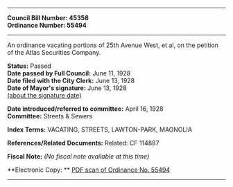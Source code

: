 * * * * *  
  
**Council Bill Number: [](#h0)[](#h2)45358**   
**Ordinance Number: 55494**  
  
* * * * *  
  
An ordinance vacating portions of 25th Avenue West, et al, on the petition of the Atlas Securities Company.  
  
**Status:** Passed   
**Date passed by Full Council:** June 11, 1928   
**Date filed with the City Clerk:** June 13, 1928   
**Date of Mayor's signature:** June 13, 1928   
[(about the signature date)](/~public/approvaldate.htm)   
  
  
**Date introduced/referred to committee:** April 16, 1928   
**Committee:** Streets & Sewers   
  
**Index Terms:** VACATING, STREETS, LAWTON-PARK, MAGNOLIA  
  
**References/Related Documents:** Related: CF 114887  
  
**Fiscal Note:** *(No fiscal note available at this time)*  
  
**Electronic Copy: ** [PDF scan of Ordinance No. 55494](/~archives/Ordinances/Ord_55494.pdf)  
  
* * * * *  
